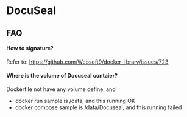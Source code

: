 # DocuSeal

## FAQ

#### How to signature?

Refer to: https://github.com/Websoft9/docker-library/issues/723

#### Where is the volume of Docuseal contaier?

Dockerfile not have any volume define, and 

- docker run sample is /data, and this running OK
- docker compose sample is /data/Docuseal, and this running failed

